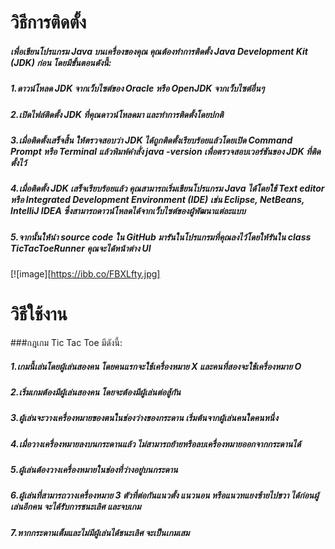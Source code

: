 # วิธีการติดตั้ง
##### เพื่อเขียนโปรแกรม Java บนเครื่องของคุณ คุณต้องทำการติดตั้ง Java Development Kit (JDK) ก่อน โดยมีขั้นตอนดังนี้:
##### 1.ดาวน์โหลด JDK จากเว็บไซต์ของ Oracle หรือ OpenJDK จากเว็บไซต์อื่นๆ
##### 2.เปิดไฟล์ติดตั้ง JDK ที่คุณดาวน์โหลดมา และทำการติดตั้งโดยปกติ
##### 3.เมื่อติดตั้งเสร็จสิ้น ให้ตรวจสอบว่า JDK ได้ถูกติดตั้งเรียบร้อยแล้วโดยเปิด Command Prompt หรือ Terminal แล้วพิมพ์คำสั่ง java -version เพื่อตรวจสอบเวอร์ชันของ JDK ที่ติดตั้งไว้
##### 4.เมื่อติดตั้ง JDK เสร็จเรียบร้อยแล้ว คุณสามารถเริ่มเขียนโปรแกรม Java ได้โดยใช้ Text editor หรือ Integrated Development Environment (IDE) เช่น Eclipse, NetBeans, IntelliJ IDEA ซึ่งสามารถดาวน์โหลดได้จากเว็บไซต์ของผู้พัฒนาแต่ละแบบ
##### 5.จากนั้นให้นำ source code ใน GitHub มารันในโปรแกรมที่คุณลงไว้โดยให้รันใน class TicTacToeRunner คุณจะได้หน้าต่าง UI
[![image][https://ibb.co/FBXLfty.jpg]

# วิธีใช้งาน
###กฎเกม Tic Tac Toe มีดังนี้:
##### 1.เกมนี้เล่นโดยผู้เล่นสองคน โดยคนแรกจะใช้เครื่องหมาย X และคนที่สองจะใช้เครื่องหมาย O
##### 2.เริ่มเกมต้องมีผู้เล่นสองคน โดยจะต้องมีผู้เล่นต่อสู้กัน
##### 3.ผู้เล่นจะวางเครื่องหมายของตนในช่องว่างของกระดาน เริ่มต้นจากผู้เล่นคนใดคนหนึ่ง
##### 4.เมื่อวางเครื่องหมายลงบนกระดานแล้ว ไม่สามารถย้ายหรือลบเครื่องหมายออกจากกระดานได้
##### 5.ผู้เล่นต้องวางเครื่องหมายในช่องที่ว่างอยู่บนกระดาน
##### 6.ผู้เล่นที่สามารถวางเครื่องหมาย 3 ตัวที่ต่อกันแนวตั้ง แนวนอน หรือแนวทแยงซ้ายไปขวา ได้ก่อนผู้เล่นอีกคน จะได้รับการชนะเลิศ และจบเกม
##### 7.หากกระดานเต็มและไม่มีผู้เล่นได้ชนะเลิศ จะเป็นเกมเสม
